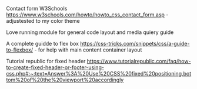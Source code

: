 Contact form W3Schools https://www.w3schools.com/howto/howto_css_contact_form.asp - adjustested to my color theme

Love running module for general code layout and media quiery guide

A complete guidde to flex box https://css-tricks.com/snippets/css/a-guide-to-flexbox/ - for help with main content container layout

Tutorial republic for fixed header https://www.tutorialrepublic.com/faq/how-to-create-fixed-header-or-footer-using-css.php#:~:text=Answer%3A%20Use%20CSS%20fixed%20positioning,bottom%20of%20the%20viewport%20accordingly 



